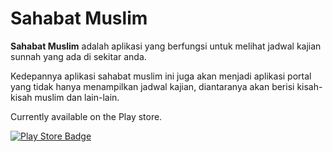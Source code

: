 # Sahabat Muslim

**Sahabat Muslim** adalah aplikasi yang berfungsi untuk melihat jadwal kajian sunnah yang ada di sekitar anda.

Kedepannya aplikasi sahabat muslim ini juga akan menjadi aplikasi portal yang tidak hanya menampilkan jadwal kajian, diantaranya akan berisi kisah-kisah muslim dan lain-lain.

Currently available on the Play store.

[![Play Store Badge](https://developer.android.com/images/brand/en_app_rgb_wo_60.png)](https://play.google.com/store/apps/details?id=com.zaitunlabs.salim)

